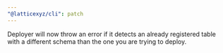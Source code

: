 ```yaml
---
"@latticexyz/cli": patch
---
```


Deployer will now throw an error if it detects an already registered table with a different schema than the one you are trying to deploy.
